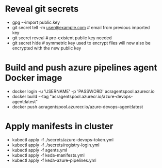 # Reveal git secrets
- gpg --import public.key
- git secret tell -m <user@example.com> # email from previous imported key
- git secret reveal  # pre-existent public key needed
- git secret hide # symmetric key used to encrypt files will now also be encrypted with the new public key

# Build and push azure pipelines agent Docker image
- docker login -u 'USERNAME' -p 'PASSWORD' acragentspool.azurecr.io
- docker build --tag "acragentspool.azurecr.io/azure-devops-agent:latest"
- docker push acragentspool.azurecr.io/azure-devops-agent:latest

# Apply manifests in cluster
- kubectl apply -f ./secrets/azure-devops-token.yml
- kubectl apply -f ./secrets/registry-login.yml
- kubectl apply -f agents.yml
- kubectl apply -f keda-manifests.yml
- kubectl apply -f keda-azure-pipelines.yml

